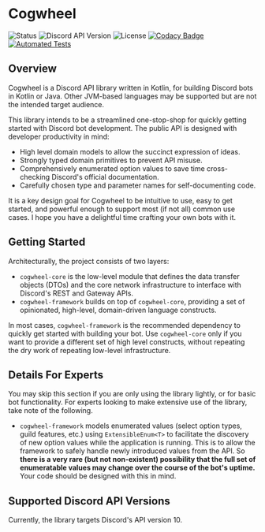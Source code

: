 # Cogwheel
![Status](https://img.shields.io/badge/Status-In%20Development-orange?style=flat)
![Discord API Version](https://img.shields.io/badge/Discord%20API%20Version-v10-green?style=flat)
![License](https://img.shields.io/badge/License-MIT-blue?style=flat)
[![Codacy Badge](https://app.codacy.com/project/badge/Grade/dc99d8c35fe94c87a427a07499135cd0)](https://app.codacy.com/gh/dark-comet/Cogwheel/dashboard?utm_source=gh&utm_medium=referral&utm_content=&utm_campaign=Badge_grade)
[![Automated Tests](https://github.com/dark-comet/Cogwheel/actions/workflows/automated-tests.yml/badge.svg)](https://github.com/dark-comet/Cogwheel/actions/workflows/automated-tests.yml)

## Overview
Cogwheel is a Discord API library written in Kotlin, for building Discord bots
in Kotlin or Java. Other JVM-based languages may be supported but are not the 
intended target audience.

This library intends to be a streamlined one-stop-shop for quickly getting
started with Discord bot development. The public API is designed with developer 
productivity in mind: 
- High level domain models to allow the succinct expression of ideas.
- Strongly typed domain primitives to prevent API misuse.
- Comprehensively enumerated option values to save time cross-checking Discord's 
  official documentation.
- Carefully chosen type and parameter names for self-documenting code. 

It is a key design goal for Cogwheel to be intuitive to use, easy to get started, 
and powerful enough to support most (if not all) common use cases. I hope you have 
a delightful time crafting your own bots with it.

[//]: # (## Example Code)


## Getting Started
Architecturally, the project consists of two layers: 
- `cogwheel-core` is the low-level module that defines the data transfer objects (DTOs) 
   and the core network infrastructure to interface with Discord's REST and Gateway APIs.
- `cogwheel-framework` builds on top of `cogwheel-core`, providing a set of opinionated, 
   high-level, domain-driven language constructs. 

In most cases, `cogwheel-framework` is the recommended dependency to quickly get started 
with building your bot. Use `cogwheel-core` only if you want to provide a different set of 
high level constructs, without repeating the dry work of repeating low-level infrastructure.


## Details For Experts
You may skip this section if you are only using the library lightly, or for basic bot functionality.
For experts looking to make extensive use of the library, take note of the following.

- `cogwheel-framework` models enumerated values (select option types, guild features, etc.)
  using `ExtensibleEnum<T>` to facilitate the discovery of new option values while the application is
  running. This is to allow the framework to safely handle newly introduced values from the 
  API. So **there is a very rare (but not non-existent) possibility that the full set of enumeratable 
  values may change over the course of the bot's uptime.** Your code should be designed with this
  in mind. 


## Supported Discord API Versions
Currently, the library targets Discord's API version 10.


[//]: # (## How to Contribute)